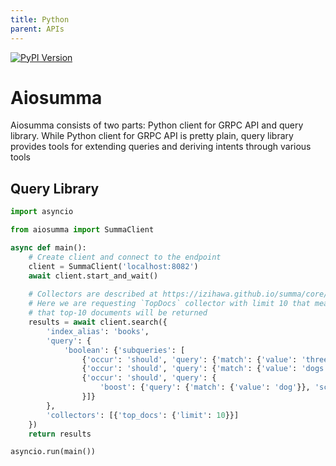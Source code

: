 ```yaml
---
title: Python
parent: APIs
---
```

[![PyPI Version](https://img.shields.io/pypi/v/aiosumma.svg?label=aiosumma)](https://pypi.python.org/pypi/aiosumma)

# Aiosumma
Aiosumma consists of two parts: Python client for GRPC API and query library. While Python client for GRPC API
is pretty plain, query library provides tools for extending queries and deriving intents through various tools

## Query Library
```python
import asyncio

from aiosumma import SummaClient

async def main():
    # Create client and connect to the endpoint
    client = SummaClient('localhost:8082')
    await client.start_and_wait()
    
    # Collectors are described at https://izihawa.github.io/summa/core/collectors
    # Here we are requesting `TopDocs` collector with limit 10 that means 
    # that top-10 documents will be returned
    results = await client.search({
        'index_alias': 'books',
        'query': {
            'boolean': {'subqueries': [
                {'occur': 'should', 'query': {'match': {'value': 'three'}}},
                {'occur': 'should', 'query': {'match': {'value': 'dogs'}}},
                {'occur': 'should', 'query': {
                    'boost': {'query': {'match': {'value': 'dog'}}, 'score': '0.65'}}
                }]}
        },
        'collectors': [{'top_docs': {'limit': 10}}]
    })
    return results

asyncio.run(main())
```
